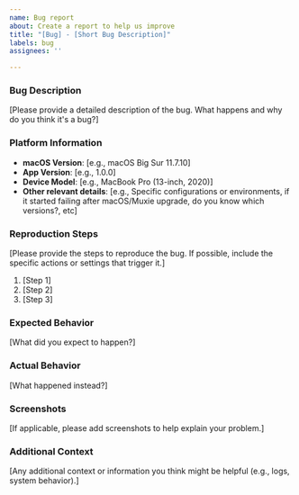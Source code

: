 ```yaml
---
name: Bug report
about: Create a report to help us improve
title: "[Bug] - [Short Bug Description]"
labels: bug
assignees: ''

---
```


### Bug Description
[Please provide a detailed description of the bug. What happens and why do you think it's a bug?]

### Platform Information
- **macOS Version**: [e.g., macOS Big Sur 11.7.10]
- **App Version**: [e.g., 1.0.0]
- **Device Model**: [e.g., MacBook Pro (13-inch, 2020)]
- **Other relevant details**: [e.g., Specific configurations or environments, if it started failing after macOS/Muxie upgrade, do you know which versions?, etc]

### Reproduction Steps
[Please provide the steps to reproduce the bug. If possible, include the specific actions or settings that trigger it.]
1. [Step 1]
2. [Step 2]
3. [Step 3]

### Expected Behavior
[What did you expect to happen?]

### Actual Behavior
[What happened instead?]

### Screenshots
[If applicable, please add screenshots to help explain your problem.]

### Additional Context
[Any additional context or information you think might be helpful (e.g., logs, system behavior).]
